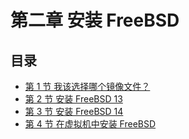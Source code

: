 # 第二章  安装 FreeBSD

## 目录

- [第 1 节  我该选择哪个镜像文件？](which-file-should-i-choose.md)
- [第 2 节  安装 FreeBSD 13](installation-13.md)
- [第 3 节  安装 FreeBSD 14](installation-14.md)
- [第 4 节  在虚拟机中安装 FreeBSD](install-as-virtualmachine.md)
